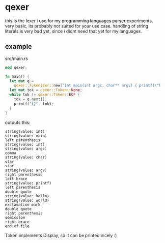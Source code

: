 # qexer
this is the lexer i use for my ~~programming languages~~ parser experiments. very basic, its probably not suited for your use case.
handling of string literals is very bad yet, since i didnt need that yet for my languages.
## example

src/main.rs
```rust
mod qexer;

fn main() {
  let mut q =
    qexer::Tokenizer::new("int main(int argc, char** argv) { printf(\"hello world!\"); }");
  let mut tok = qexer::Token::None;
  while tok != qexer::Token::EOF {
    tok = q.next();
    printf("{}", tok);
  }
}

```

outputs this:
```
string(value: int)
string(value: main)
left parenthesis
string(value: int)
string(value: argc)
comma
string(value: char)
star
star
string(value: argv)
right parenthesis
left brace
string(value: printf)
left parenthesis
double quote
string(value: hello)
string(value: world)
exclamation mark
double quote
right parenthesis
semicolon
right brace
end of file
```


Token implements Display, so it can be printed nicely :)
